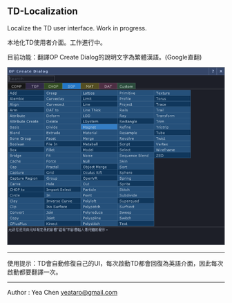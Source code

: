 TD-Localization
---
Localize the TD user interface. Work in progress.

本地化TD使用者介面。工作進行中。

目前功能：翻譯OP Create Dialog的說明文字為繁體漢語。(Google直翻)

![summaries-zh-TW](img/summaries.png)


----------

使用提示：TD會自動修復自己的UI，每次啟動TD都會回復為英語介面，因此每次啟動都要翻譯一次。

----------

Author : Yea Chen <yeataro@gmail.com>